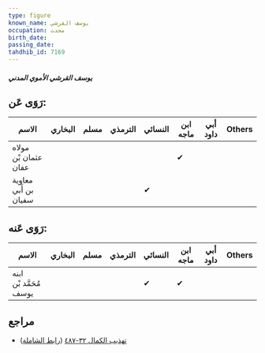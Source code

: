 ```yaml
---
type: figure
known_name: يوسف القرشي
occupation: محدث
birth_date:
passing_date:
tahdhib_id: 7169
---
```

##### يوسف القرشي الأموي المدني

## رَوَى عَن:
| الاسم                | البخاري | مسلم | الترمذي | النسائي | ابن ماجه | أبي داود | Others |
| -------------------- | ------- | ---- | ------- | ------- | -------- | -------- | ------ |
| مولاه عثمان بْن عفان |         |      |         |         | ✔        |          |        |
| معاوية بن أَبي سفيان |         |      |         | ✔       |          |          |        |
## رَوَى عَنه:
| الاسم                  | البخاري | مسلم | الترمذي | النسائي | ابن ماجه | أبي داود | Others |
| ---------------------- | ------- | ---- | ------- | ------- | -------- | -------- | ------ |
| ابنه مُحَمَّد بْن يوسف |         |      |         | ✔       | ✔        |          |        |
## مراجع
- [تهذيب الكمال ٣٢-٤٨٧](obsidian://open?vault=Tahdhib-al-Kamal&file=Figures/٧١٦٩-يوسف%20القرشي%20الأموي%20المدني) ([رابط الشاملة](https://shamela.ws/book/3722/17601))